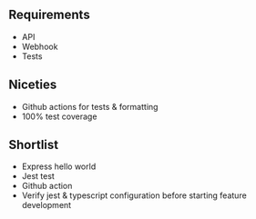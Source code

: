 ## Requirements
- API
- Webhook
- Tests

## Niceties
- Github actions for tests & formatting
- 100% test coverage

## Shortlist
- Express hello world 
- Jest test
- Github action
- Verify jest & typescript configuration before starting feature development

